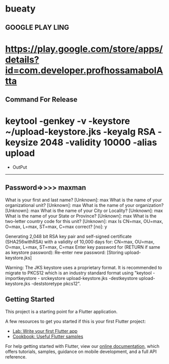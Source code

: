 # bueaty

## GOOGLE PLAY LING
# https://play.google.com/store/apps/details?id=com.developer.profhossamabolAtta
## Command For Release
#   keytool -genkey -v -keystore ~/upload-keystore.jks -keyalg RSA -keysize 2048 -validity 10000 -alias upload
- OutPut
-------------
Password=>>>> maxman
-------------
What is your first and last name?
  [Unknown]:  max
What is the name of your organizational unit?
  [Unknown]:  max
What is the name of your organization?
  [Unknown]:  max
What is the name of your City or Locality?
  [Unknown]:  max
What is the name of your State or Province?
  [Unknown]:  max
What is the two-letter country code for this unit?
  [Unknown]:  max
Is CN=max, OU=max, O=max, L=max, ST=max, C=max correct?
  [no]:  y

Generating 2,048 bit RSA key pair and self-signed certificate (SHA256withRSA) with a validity of 10,000 days
        for: CN=max, OU=max, O=max, L=max, ST=max, C=max
Enter key password for <upload>
        (RETURN if same as keystore password):
Re-enter new password:
[Storing upload-keystore.jks]

Warning:
The JKS keystore uses a proprietary format. It is recommended to migrate to PKCS12 which is an industry standard format using "keytool -importkeystore -
srckeystore upload-keystore.jks -destkeystore upload-keystore.jks -deststoretype pkcs12".

## Getting Started

This project is a starting point for a Flutter application.

A few resources to get you started if this is your first Flutter project:

- [Lab: Write your first Flutter app](https://flutter.dev/docs/get-started/codelab)
- [Cookbook: Useful Flutter samples](https://flutter.dev/docs/cookbook)

For help getting started with Flutter, view our
[online documentation](https://flutter.dev/docs), which offers tutorials,
samples, guidance on mobile development, and a full API reference.
